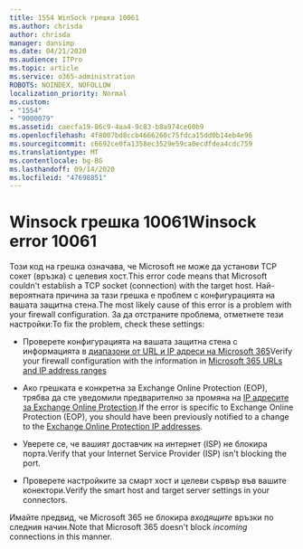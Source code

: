 ```yaml
---
title: 1554 WinSock грешка 10061
ms.author: chrisda
author: chrisda
manager: dansimp
ms.date: 04/21/2020
ms.audience: ITPro
ms.topic: article
ms.service: o365-administration
ROBOTS: NOINDEX, NOFOLLOW
localization_priority: Normal
ms.custom:
- "1554"
- "9000079"
ms.assetid: caecfa19-86c9-4aa4-9c83-b8a974ce60b9
ms.openlocfilehash: 4f8007bd8ccb4666260c75fdca15dd0b14eb4e96
ms.sourcegitcommit: c6692ce0fa1358ec3529e59ca0ecdfdea4cdc759
ms.translationtype: MT
ms.contentlocale: bg-BG
ms.lasthandoff: 09/14/2020
ms.locfileid: "47698851"
---
```

# <a name="winsock-error-10061"></a><span data-ttu-id="4941e-102">Winsock грешка 10061</span><span class="sxs-lookup"><span data-stu-id="4941e-102">Winsock error 10061</span></span>

<span data-ttu-id="4941e-103">Този код на грешка означава, че Microsoft не може да установи TCP сокет (връзка) с целевия хост.</span><span class="sxs-lookup"><span data-stu-id="4941e-103">This error code means that Microsoft couldn't establish a TCP socket (connection) with the target host.</span></span> <span data-ttu-id="4941e-104">Най-вероятната причина за тази грешка е проблем с конфигурацията на вашата защитна стена.</span><span class="sxs-lookup"><span data-stu-id="4941e-104">The most likely cause of this error is a problem with your firewall configuration.</span></span> <span data-ttu-id="4941e-105">За да отстраните проблема, отметнете тези настройки:</span><span class="sxs-lookup"><span data-stu-id="4941e-105">To fix the problem, check these settings:</span></span>

- <span data-ttu-id="4941e-106">Проверете конфигурацията на вашата защитна стена с информацията в [диапазони от URL и IP адреси на Microsoft 365](https://docs.microsoft.com/office365/enterprise/urls-and-ip-address-ranges)</span><span class="sxs-lookup"><span data-stu-id="4941e-106">Verify your firewall configuration with the information in [Microsoft 365 URLs and IP address ranges](https://docs.microsoft.com/office365/enterprise/urls-and-ip-address-ranges)</span></span>

- <span data-ttu-id="4941e-107">Ако грешката е конкретна за Exchange Online Protection (EOP), трябва да сте уведомили предварително за промяна на [IP адресите за Exchange Online Protection](https://docs.microsoft.com/office365/SecurityCompliance/eop/exchange-online-protection-ip-addresses).</span><span class="sxs-lookup"><span data-stu-id="4941e-107">If the error is specific to Exchange Online Protection (EOP), you should have been previously notified to a change to the [Exchange Online Protection IP addresses](https://docs.microsoft.com/office365/SecurityCompliance/eop/exchange-online-protection-ip-addresses).</span></span>

- <span data-ttu-id="4941e-108">Уверете се, че вашият доставчик на интернет (ISP) не блокира порта.</span><span class="sxs-lookup"><span data-stu-id="4941e-108">Verify that your Internet Service Provider (ISP) isn't blocking the port.</span></span>

- <span data-ttu-id="4941e-109">Проверете настройките за смарт хост и целеви сървър във вашите конектори.</span><span class="sxs-lookup"><span data-stu-id="4941e-109">Verify the smart host and target server settings in your connectors.</span></span>

<span data-ttu-id="4941e-110">Имайте предвид, че Microsoft 365 не блокира *входящите* връзки по следния начин.</span><span class="sxs-lookup"><span data-stu-id="4941e-110">Note that Microsoft 365 doesn't block *incoming* connections in this manner.</span></span>
